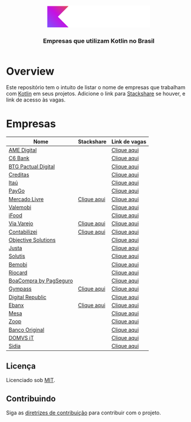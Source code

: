 <!--suppress HtmlDeprecatedAttribute -->

<header>
<p align="center">
        <img width="280" src="doc/images/kotlin-logo.svg" alt="Kotlin logo" />
    </p>
    <h3 align="center">Empresas que utilizam Kotlin no Brasil</h3>
</header>

# Overview

Este repositório tem o intuito de listar o nome de empresas que trabalham com [Kotlin](https://kotlinlang.org) em seus
projetos. Adicione o link para [Stackshare](https://stackshare.io) se houver, e link de acesso às vagas.

# Empresas

| Nome                                                          | Stackshare                                                              | Link de vagas                                                                  |
|---------------------------------------------------------------|-------------------------------------------------------------------------|--------------------------------------------------------------------------------|
| [AME Digital](https://www.amedigital.com)                     |                                                                         | [Clique aqui](https://boards.greenhouse.io/amedigital)                         |
| [C6 Bank](https://www.c6bank.com.br)                          |                                                                         | [Clique aqui](https://boards.greenhouse.io/c6bank)                             |
| [BTG Pactual Digital](https://www.btgpactual.com)             |                                                                         | [Clique aqui](https://www.btgpactual.com/pessoas/oportunidades-tech)           |
| [Creditas](https://www.creditas.com)                          |                                                                         | [Clique aqui](https://boards.greenhouse.io/creditas)                           |
| [Itaú](https://www.itau.com.br)                               |                                                                         | [Clique aqui](https://carreiras.itau.com.br)                                   |
| [PayGo](https://paygo.com.br)                                 |                                                                         | [Clique aqui](https://www.linkedin.com/company/paygopagamentos/jobs)           |
| [Mercado Livre](https://www.mercadolivre.com.br)              | [Clique aqui](https://stackshare.io/mercadolibre/mercadolibre)          | [Clique aqui](https://careers-meli.mercadolibre.com/pt)                        |
| [Valemobi](https://www.valemobi.com.br)                       |                                                                         | [Clique aqui](https://valemobi.gupy.io)                                        |
| [iFood](https://www.ifood.com.br)                             |                                                                         | [Clique aqui](https://carreiras.ifood.com.br)                                  |
| [Via Varejo](https://marketplace.via.com.br)                  | [Clique aqui](https://stackshare.io/via-varejo/viavarejo)               | [Clique aqui](https://viavarejo.gupy.io)                                       |
| [Contabilizei](https://www.contabilizei.com.br)               | [Clique aqui](https://stackshare.io/contabilizei/contabilizei-platform) | [Clique aqui](https://contabilizei.gupy.io)                                    |
| [Objective Solutions](https://www.objective.com.br)           |                                                                         | [Clique aqui](https://www.objective.com.br/trabalhe-conosco)                   |
| [Justa](https://justa.com.vc)                                 |                                                                         | [Clique aqui](https://justa.com.vc/carreiras)                                  |
| [Solutis](https://solutis.com.br)                             |                                                                         | [Clique aqui](https://solutis.gupy.io)                                         |
| [Bemobi](https://www.bemobi.com.br)                           |                                                                         | [Clique aqui](https://bemobi.gupy.io)                                          |
| [Riocard](https://www.cartaoriocard.com.br/rcc/institucional) |                                                                         | [Clique aqui](https://trabalheconosco.vagas.com.br/riocard-mais/oportunidades) |
| [BoaCompra by PagSeguro](https://boacompra.com)               |                                                                         | [Clique aqui](https://pagseguro.gupy.io)                                       |
| [Gympass](https://site.gympass.com/br/companies)              | [Clique aqui](https://stackshare.io/gympass/gympass)                    | [Clique aqui](https://site.gympass.com/careers)                                |
| [Digital Republic](https://www.digitalrepublic.com.br)        |                                                                         | [Clique aqui](https://jobs.quickin.io/digitalrepublic)                         |
| [Ebanx](https://www.ebanx.com/br)                             | [Clique aqui](https://stackshare.io/ebanx/ebanx)                        | [Clique aqui](https://boards.greenhouse.io/ebanx)                              |
| [Mesa](https://www.mesainc.com.br)                            |                                                                         | [Clique aqui](https://www.mesainc.com.br/careers)                              |
| [Zoop](https://zoop.com.br)                                   |                                                                         | [Clique aqui](https://zoop.com.br/vagas)                                       |
| [Banco Original](https://www.original.com.br)                 |                                                                         | [Clique aqui](https://somosoriginal.gupy.io)                                   |
| [DOMVS iT](https://domvsit.com.br)                            |                                                                         | [Clique aqui](https://domvsserviceit.compleo.com.br)                           |
| [Sidia](https://sidia.com)                                    |                                                                         | [Clique aqui](https://sidia.com/carreiras)                                     |

## Licença

Licenciado sob [MIT](LICENSE).

<div id='contributing'></div>

## Contribuindo

Siga as [diretrizes de contribuição](CONTRIBUTING.md) para contribuir com o projeto.
